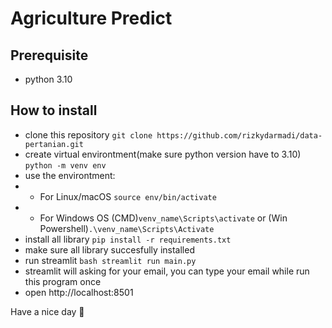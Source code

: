# Agriculture Predict

## Prerequisite

- python 3.10

## How to install

- clone this repository `git clone https://github.com/rizkydarmadi/data-pertanian.git`
- create virtual environtment(make sure python version have to 3.10) `python -m venv env`
- use the environtment:
- - For Linux/macOS `source env/bin/activate`
- - For Windows OS (CMD)`venv_name\Scripts\activate` or (Win Powershell)`.\venv_name\Scripts\Activate`
- install all library `pip install -r requirements.txt`
- make sure all library succesfully installed
- run streamlit `bash streamlit run main.py`
- streamlit will asking for your email, you can type your email while run this program once
- open http://localhost:8501

Have a nice day :hatched_chick:
